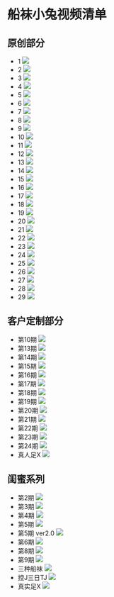# 船袜小兔视频清单

## 原创部分
- 1
![](./img/YC/00.jpg)
- 2
![](./img/YC/01.jpg)
- 3
![](./img/YC/02.jpg)
- 4
![](./img/YC/03.jpg)
- 5
![](./img/YC/04.jpg)
- 6
![](./img/YC/05.jpg)
- 7
![](./img/YC/06.jpg)
- 8
![](./img/YC/07.jpg)
- 9
![](./img/YC/08.jpg)
- 10
![](./img/YC/09.jpg)
- 11
![](./img/YC/10.jpg)
- 12
![](./img/YC/11.jpg)
- 13
![](./img/YC/12.jpg)
- 14
![](./img/YC/13.jpg)
- 15
![](./img/YC/14.jpg)
- 16
![](./img/YC/15.jpg)
- 17
![](./img/YC/16.jpg)
- 18
![](./img/YC/17.jpg)
- 19
![](./img/YC/18.jpg)
- 20
![](./img/YC/19.jpg)
- 21
![](./img/YC/20.jpg)
- 22
![](./img/YC/21.jpg)
- 23
![](./img/YC/22.jpg)
- 24
![](./img/YC/23.jpg)
- 25
![](./img/YC/24.jpg)
- 26
![](./img/YC/25.jpg)
- 27
![](./img/YC/26.jpg)
- 28
![](./img/YC/27.jpg)
- 29
![](./img/YC/28.jpeg)

## 客户定制部分

- 第10期
![](./img/KH/10.jpg)
- 第13期
![](./img/KH/13.jpg)
- 第14期
![](./img/KH/14.jpg)
- 第15期
![](./img/KH/15.jpg)
- 第16期
![](./img/KH/16.jpg)
- 第17期
![](./img/KH/17.jpg)
- 第18期
![](./img/KH/18.jpg)
- 第19期
![](./img/KH/19.jpg)
- 第20期
![](./img/KH/20.jpg)
- 第21期
![](./img/KH/21.jpg)
- 第22期
![](./img/KH/22.jpg)
- 第23期
![](./img/KH/23.jpg)
- 第24期
![](./img/KH/24.png)
- 真人足X
![](./img/KH/unknown.jpg)

## 闺蜜系列
- 第2期
![](./img/GM/2.jpg)
- 第3期
![](./img/GM/3.jpg)
- 第4期
![](./img/GM/4.jpg)
- 第5期
![](./img/GM/5.jpg)
- 第5期 ver2.0
![](./img/GM/05.jpg)
- 第6期
![](./img/GM/6.jpg)
- 第8期
![](./img/GM/8.jpg)
- 第9期
![](./img/GM/9.jpg)
- 三种船袜
![](./img/GM/unknown.jpg)
- 控J三日TJ
![](./img/GM/unknown0.jpg)
- 真实足X
![](./img/GM/zux.jpg)